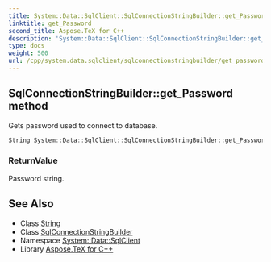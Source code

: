 ```yaml
---
title: System::Data::SqlClient::SqlConnectionStringBuilder::get_Password method
linktitle: get_Password
second_title: Aspose.TeX for C++
description: 'System::Data::SqlClient::SqlConnectionStringBuilder::get_Password method. Gets password used to connect to database in C++.'
type: docs
weight: 500
url: /cpp/system.data.sqlclient/sqlconnectionstringbuilder/get_password/
---
```

## SqlConnectionStringBuilder::get_Password method


Gets password used to connect to database.

```cpp
String System::Data::SqlClient::SqlConnectionStringBuilder::get_Password() const
```


### ReturnValue

Password string.

## See Also

* Class [String](../../../system/string/)
* Class [SqlConnectionStringBuilder](../)
* Namespace [System::Data::SqlClient](../../)
* Library [Aspose.TeX for C++](../../../)
